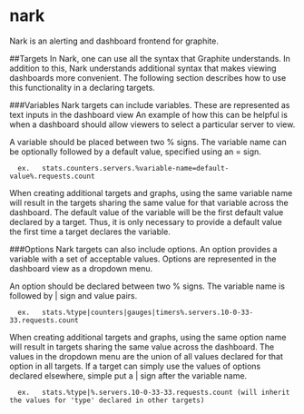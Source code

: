 nark
====

Nark is an alerting and dashboard frontend for graphite.

##Targets
In Nark, one can use all the syntax that Graphite understands. In addition to this, Nark understands additional syntax that makes viewing dashboards more convenient. The following section describes how to use this functionality in a declaring targets.

###Variables
Nark targets can include variables. These are represented as text inputs in the dashboard view An example of how this can be helpful is when a dashboard should allow viewers to select a particular server to view.
    
A variable should be placed between two % signs. The variable name can be optionally followed by a default value, specified using an = sign.
    
      ex.   stats.counters.servers.%variable-name=default-value%.requests.count
      
When creating additional targets and graphs, using the same variable name will result in the targets sharing the same value for that variable across the dashboard. The default value of the variable will be the first default value declared by a target. Thus, it is only necessary to provide a default value the first time a target declares the variable.
    
###Options
Nark targets can also include options. An option provides a variable with a set of acceptable values. Options are represented in the dashboard view as a dropdown menu.
    
An option should be declared between two % signs. The variable name is followed by | sign and value pairs. 
    
      ex.   stats.%type|counters|gauges|timers%.servers.10-0-33-33.requests.count
    
When creating additional targets and graphs, using the same option name will result in targets sharing the same value across the dashboard. The values in the dropdown menu are the union of all values declared for that option in all targets. If a target can simply use the values of options declared elsewhere, simple put a | sign after the variable name.
    
      ex.   stats.%type|%.servers.10-0-33-33.requests.count (will inherit the values for 'type' declared in other targets)
